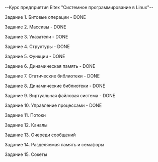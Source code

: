 --Курс предприятия Eltex "Системное программирование в Linux"--

Задание 1. Битовые операции - DONE

Задание 2. Массивы - DONE

Задание 3. Указатели - DONE

Задание 4. Структуры - DONE

Задание 5. Функции - DONE

Задание 6. Динамическая память - DONE

Задание 7. Статические библиотеки - DONE

Задание 8. Динамические библиотеки - DONE

Задание 9. Виртуальная файловая система - DONE

Задание 10. Управление процессами - DONE

Задание 11. Потоки

Задание 12. Каналы

Задание 13. Очереди сообщений 

Задание 14. Разделяемая память и семафоры

Задание 15. Сокеты
